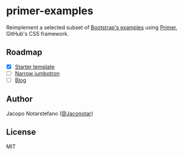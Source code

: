# primer-examples #

Reimplement a selected subset of [Bootstrap's examples](https://getbootstrap.com/docs/3.3/getting-started/#examples) using [Primer](http://primercss.io/), GitHub's CSS framework.

## Roadmap ##

- [x] [Starter template](https://getbootstrap.com/docs/3.3/examples/starter-template/)
- [ ] [Narrow jumbotron](https://getbootstrap.com/docs/3.3/examples/jumbotron-narrow/)
- [ ] [Blog](https://getbootstrap.com/docs/3.3/examples/blog/)

## Author ##

Jacopo Notarstefano ([@Jaconotar](https://twitter.com/Jaconotar))

## License ##

MIT
